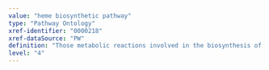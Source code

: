 ```yaml
---
value: "heme biosynthetic pathway"
type: "Pathway Ontology"
xref-identifier: "0000218"
xref-dataSource: "PW"
definition: "Those metabolic reactions involved in the biosynthesis of heme - an iron-containing compound where the iron is complexed within a porphyrin heterocyclic ring. There are several kinds of heme depending on the composition of their side chain. Heme serves as a prosthetic group for several classes of proteins that include hemoglobin and myoglobin, cytochromes, peroxidases, catalases and others."
level: "4"
---
```

